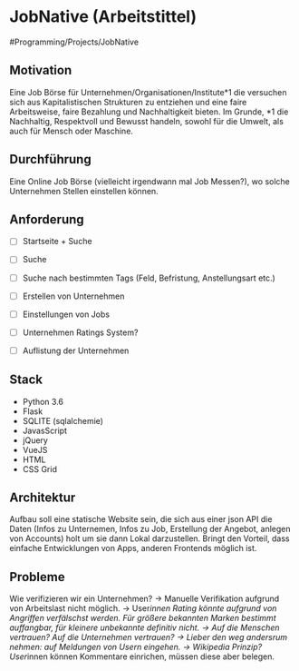 # JobNative (Arbeitstittel)
#Programming/Projects/JobNative

## Motivation
Eine Job Börse für Unternehmen/Organisationen/Institute*1 die versuchen sich aus Kapitalistischen Strukturen zu entziehen und eine faire Arbeitsweise, faire Bezahlung und Nachhaltigkeit bieten.
Im Grunde, *1 die Nachhaltig, Respektvoll und Bewusst handeln, sowohl für die Umwelt, als auch für Mensch oder Maschine. 

## Durchführung
Eine Online Job Börse (vielleicht irgendwann mal Job Messen?), wo solche Unternehmen Stellen einstellen können. 

## Anforderung
- [ ] Startseite + Suche
- [ ] Suche
- [ ] Suche nach bestimmten Tags (Feld, Befristung, Anstellungsart etc.)
- [ ] Erstellen von Unternehmen
- [ ] Einstellungen von Jobs
- [ ] Unternehmen Ratings System? 
- [ ] Auflistung der Unternehmen


## Stack
- Python 3.6
- Flask
- SQLITE (sqlalchemie)
- JavasScript
- jQuery
- VueJS
- HTML
- CSS Grid

## Architektur
Aufbau soll eine statische Website sein, die sich aus einer json API die Daten (Infos zu Unternemen, Infos zu Job, Erstellung der Angebot, anlegen von Accounts) holt um sie dann Lokal darzustellen. 
Bringt den Vorteil, dass einfache Entwicklungen von Apps, anderen Frontends möglich ist. 

## Probleme 
Wie verifizieren wir ein Unternehmen? 
-> Manuelle Verifikation aufgrund von Arbeitslast nicht möglich. 
-> User*innen Rating könnte aufgrund von Angriffen verfälschst werden. Für größere bekannten Marken bestimmt auffangbar, für kleinere unbekannte definitiv nicht. 
-> Auf die Menschen vertrauen? Auf die Unternehmen vertrauen? 
-> Lieber den weg andersrum nehmen: auf Meldungen von Usern eingehen. 
-> Wikipedia Prinzip? User*innen können Kommentare einrichen, müssen diese aber belegen. 